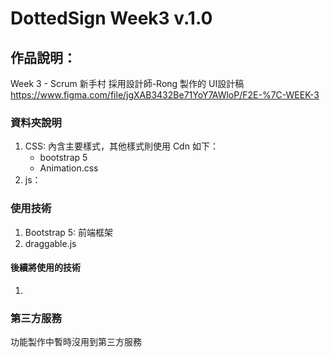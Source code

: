 # DottedSign Week3 v.1.0
## 作品說明：
Week 3 - Scrum 新手村
採用設計師-Rong 製作的 UI設計稿 https://www.figma.com/file/jgXAB3432Be71YoY7AWloP/F2E-%7C-WEEK-3

### 資料夾說明
1. CSS: 內含主要樣式，其他樣式則使用 Cdn 如下：
   -   bootstrap 5
   -   Animation.css
2. js： 

### 使用技術
1. Bootstrap 5: 前端框架
2. draggable.js

#### 後續將使用的技術
1. 

### 第三方服務
功能製作中暫時沒用到第三方服務
